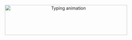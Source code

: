 <center>
  <img src="https://readme-typing-svg.demolab.com/?lines=Forever Learner | Problem Solver;Passionate about everything data;Student at FAST Karachi;Majoring in Artificial Intelligence" alt="Typing animation" width="400" height="100" />
</center>
<!--
**AaribVahidy/AaribVahidy** is a ✨ _special_ ✨ repository because its `README.md` (this file) appears on your GitHub profile.

Here are some ideas to get you started:

- 🔭 I’m currently working on ...
- 🌱 I’m currently learning ...
- 👯 I’m looking to collaborate on ...
- 🤔 I’m looking for help with ...
- 💬 Ask me about ...
- 📫 How to reach me: ...
- 😄 Pronouns: ...
- ⚡ Fun fact: ...
-->
